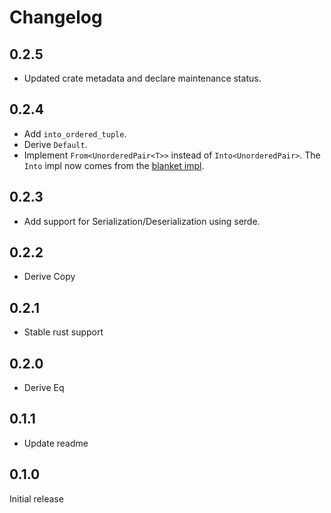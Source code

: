 # Changelog

## 0.2.5
* Updated crate metadata and declare maintenance status.

## 0.2.4
- Add `into_ordered_tuple`.
- Derive `Default`.
- Implement `From<UnorderedPair<T>>` instead of `Into<UnorderedPair>`. The `Into` impl now comes from the [blanket impl](https://doc.rust-lang.org/src/core/convert/mod.rs.html#541-552).

## 0.2.3
- Add support for Serialization/Deserialization using serde.

## 0.2.2
- Derive Copy

## 0.2.1
- Stable rust support

## 0.2.0
- Derive Eq

## 0.1.1
- Update readme

## 0.1.0
Initial release
